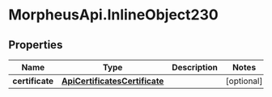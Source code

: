 # MorpheusApi.InlineObject230

## Properties

Name | Type | Description | Notes
------------ | ------------- | ------------- | -------------
**certificate** | [**ApiCertificatesCertificate**](ApiCertificatesCertificate.md) |  | [optional] 


